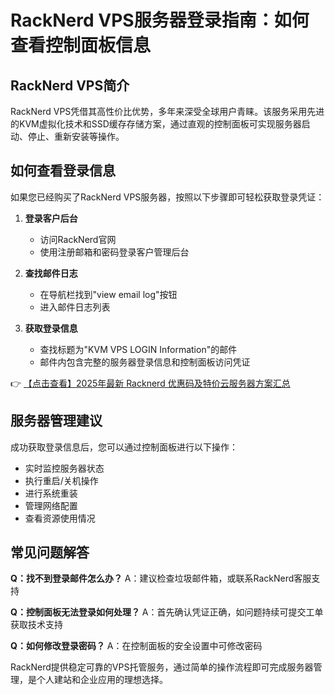 # RackNerd VPS服务器登录指南：如何查看控制面板信息

## RackNerd VPS简介

RackNerd VPS凭借其高性价比优势，多年来深受全球用户青睐。该服务采用先进的KVM虚拟化技术和SSD缓存存储方案，通过直观的控制面板可实现服务器启动、停止、重新安装等操作。

## 如何查看登录信息

如果您已经购买了RackNerd VPS服务器，按照以下步骤即可轻松获取登录凭证：

1. **登录客户后台**
   - 访问RackNerd官网
   - 使用注册邮箱和密码登录客户管理后台

2. **查找邮件日志**
   - 在导航栏找到"view email log"按钮
   - 进入邮件日志列表

3. **获取登录信息**
   - 查找标题为"KVM VPS LOGIN Information"的邮件
   - 邮件内包含完整的服务器登录信息和控制面板访问凭证

👉 [【点击查看】2025年最新 Racknerd 优惠码及特价云服务器方案汇总](https://bit.ly/Rack_Nerd)

## 服务器管理建议

成功获取登录信息后，您可以通过控制面板进行以下操作：
- 实时监控服务器状态
- 执行重启/关机操作
- 进行系统重装
- 管理网络配置
- 查看资源使用情况

## 常见问题解答

**Q：找不到登录邮件怎么办？**
A：建议检查垃圾邮件箱，或联系RackNerd客服支持

**Q：控制面板无法登录如何处理？**
A：首先确认凭证正确，如问题持续可提交工单获取技术支持

**Q：如何修改登录密码？**
A：在控制面板的安全设置中可修改密码

RackNerd提供稳定可靠的VPS托管服务，通过简单的操作流程即可完成服务器管理，是个人建站和企业应用的理想选择。